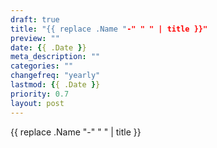 ```yaml
---
draft: true
title: "{{ replace .Name "-" " " | title }}"
preview: ""
date: {{ .Date }}
meta_description: ""
categories: ""
changefreq: "yearly"
lastmod: {{ .Date }}
priority: 0.7
layout: post
---
```


{{ replace .Name "-" " " | title }}
